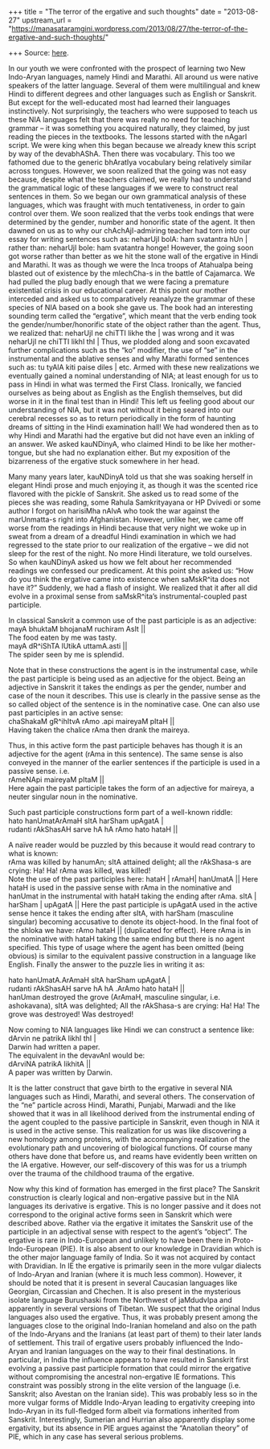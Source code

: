 +++
title = "The terror of the ergative and such thoughts"
date = "2013-08-27"
upstream_url = "https://manasataramgini.wordpress.com/2013/08/27/the-terror-of-the-ergative-and-such-thoughts/"

+++
Source: [here](https://manasataramgini.wordpress.com/2013/08/27/the-terror-of-the-ergative-and-such-thoughts/).

In our youth we were confronted with the prospect of learning two New Indo-Aryan languages, namely Hindi and Marathi. All around us were native speakers of the latter language. Several of them were multilingual and knew Hindi to different degrees and other languages such as English or Sanskrit. But except for the well-educated most had learned their languages instinctively. Not surprisingly, the teachers who were supposed to teach us these NIA languages felt that there was really no need for teaching grammar – it was something you acquired naturally, they claimed, by just reading the pieces in the textbooks. The lessons started with the nAgarI script. We were king when this began because we already knew this script by way of the devabhAShA. Then there was vocabulary. This too we fathomed due to the generic bhAratIya vocabulary being relatively similar across tongues. However, we soon realized that the going was not easy because, despite what the teachers claimed, we really had to understand the grammatical logic of these languages if we were to construct real sentences in them. So we began our own grammatical analysis of these languages, which was fraught with much tentativeness, in order to gain control over them. We soon realized that the verbs took endings that were determined by the gender, number and honorific state of the agent. It then dawned on us as to why our chAchAjI-admiring teacher had torn into our essay for writing sentences such as: neharUjI bolA: ham svatantra hUn \| rather than: neharUjI bole: ham svatantra honge! However, the going soon got worse rather than better as we hit the stone wall of the ergative in Hindi and Marathi. It was as though we were the Inca troops of Atahualpa being blasted out of existence by the mlechCha-s in the battle of Cajamarca. We had pulled the plug badly enough that we were facing a premature existential crisis in our educational career. At this point our mother interceded and asked us to comparatively reanalyze the grammar of these species of NIA based on a book she gave us. The book had an interesting sounding term called the “ergative”, which meant that the verb ending took the gender/number/honorific state of the object rather than the agent. Thus, we realized that: neharUjI ne chiTTI likhe the \| was wrong and it was neharUjI ne chiTTI likhI thI \| Thus, we plodded along and soon excavated further complications such as the “ko” modifier, the use of “se” in the instrumental and the ablative senses and why Marathi formed sentences such as: tu tyAlA kiti paise diles \| etc. Armed with these new realizations we eventually gained a nominal understanding of NIA; at least enough for us to pass in Hindi in what was termed the First Class. Ironically, we fancied ourselves as being about as English as the English themselves, but did worse in it in the final test than in Hindi! This left us feeling good about our understanding of NIA, but it was not without it being seared into our cerebral recesses so as to return periodically in the form of haunting dreams of sitting in the Hindi examination hall! We had wondered then as to why Hindi and Marathi had the ergative but did not have even an inkling of an answer. We asked kauNDinyA, who claimed Hindi to be like her mother-tongue, but she had no explanation either. But my exposition of the bizarreness of the ergative stuck somewhere in her head.

Many many years later, kauNDinyA told us that she was soaking herself in elegant Hindi prose and much enjoying it, as though it was the scented rice flavored with the pickle of Sanskrit. She asked us to read some of the pieces she was reading, some Rahula Samkrityayana or HP Dvivedi or some author I forgot on harisiMha nAlvA who took the war against the marUnmatta-s right into Afghanistan. However, unlike her, we came off worse from the readings in Hindi because that very night we woke up in sweat from a dream of a dreadful Hindi examination in which we had regressed to the state prior to our realization of the ergative – we did not sleep for the rest of the night. No more Hindi literature, we told ourselves. So when kauNDinyA asked us how we felt about her recommended readings we confessed our predicament. At this point she asked us: “How do you think the ergative came into existence when saMskR^ita does not have it?” Suddenly, we had a flash of insight. We realized that it after all did evolve in a proximal sense from saMskR^ita’s instrumental-coupled past participle.

In classical Sanskrit a common use of the past participle is as an adjective:  
mayA bhuktaM bhojanaM ruchiram AsIt \|\|  
The food eaten by me was tasty.  
mayA dR^iShTA lUtikA uttamA.asti \|\|  
The spider seen by me is splendid.

Note that in these constructions the agent is in the instrumental case, while the past participle is being used as an adjective for the object. Being an adjective in Sanskrit it takes the endings as per the gender, number and case of the noun it describes. This use is clearly in the passive sense as the so called object of the sentence is in the nominative case. One can also use past participles in an active sense:  
chaShakaM gR^ihItvA rAmo .api maireyaM pItaH \|\|  
Having taken the chalice rAma then drank the maireya.

Thus, in this active form the past participle behaves has though it is an adjective for the agent (rAma in this sentence). The same sense is also conveyed in the manner of the earlier sentences if the participle is used in a passive sense. i.e.  
rAmeNApi maireyaM pItaM \|\|  
Here again the past participle takes the form of an adjective for maireya, a neuter singular noun in the nominative.

Such past participle constructions form part of a well-known riddle:  
hato hanUmatArAmaH sItA harSham upAgatA \|  
rudanti rAkShasAH sarve hA hA rAmo hato hataH \|\|

A naïve reader would be puzzled by this because it would read contrary to what is known:  
rAma was killed by hanumAn; sItA attained delight; all the rAkShasa-s are crying: Ha! Ha! rAma was killed, was killed!  
Note the use of the past participles here: hataH \| rAmaH\| hanUmatA \|\| Here hataH is used in the passive sense with rAma in the nominative and hanUmat in the instrumental with hataH taking the ending after rAma. sItA \| harSham \| upAgatA \|\| Here the past participle is upAgatA used in the active sense hence it takes the ending after sItA, with harSham
(masculine singular) becoming accusative to denote its object-hood. In
the final foot of the shloka we have: rAmo hataH \|\| (duplicated for effect). Here rAma is in the nominative with hataH taking the same ending but there is no agent specified. This type of usage where the agent has been omitted (being obvious) is similar to the equivalent passive construction in a language like English. Finally the answer to the puzzle lies in writing it as:

hato hanUmatA.ArAmaH sItA harSham upAgatA \|  
rudanti rAkShasAH sarve hA hA .ArAmo hato hataH \|\|  
hanUman destroyed the grove (ArAmaH, masculine singular, i.e. ashokavana), sItA was delighted; All the rAkShasa-s are crying: Ha! Ha! The grove was destroyed! Was destroyed!

Now coming to NIA languages like Hindi we can construct a sentence like:  
dArvin ne patrikA likhI thI \|  
Darwin had written a paper.  
The equivalent in the devavAnI would be:  
dArviNA patrikA likhitA \|\|  
A paper was written by Darwin.

It is the latter construct that gave birth to the ergative in several NIA languages such as Hindi, Marathi, and several others. The conservation of the “ne” particle across Hindi, Marathi, Punjabi, Marwadi and the like showed that it was in all likelihood derived from the instrumental ending of the agent coupled to the passive participle in Sanskrit, even though in NIA it is used in the active sense. This realization for us was like discovering a new homology among proteins, with the accompanying realization of the evolutionary path and uncovering of biological functions. Of course many others have done that before us, and reams have evidently been written on the IA ergative. However, our self-discovery of this was for us a triumph over the trauma of the childhood trauma of the ergative.

Now why this kind of formation has emerged in the first place? The Sanskrit construction is clearly logical and non-ergative passive but in the NIA languages its derivative is ergative. This is no longer passive and it does not correspond to the original active forms seen in Sanskrit which were described above. Rather via the ergative it imitates the Sanskrit use of the participle in an adjectival sense with respect to the agent’s “object”. The ergative is rare in Indo-European and unlikely to have been there in Proto-Indo-European (PIE). It is also absent to our knowledge in Dravidian which is the other major language family of India. So it was not acquired by contact with Dravidian. In IE the ergative is primarily seen in the more vulgar dialects of Indo-Aryan and Iranian (where it is much less common). However, it should be noted that it is present in several Caucasian languages like Georgian, Circassian and Chechen. It is also present in the mysterious isolate language Burushaski from the Northwest of jaMdudvIpa and apparently in several versions of Tibetan. We suspect that the original Indus languages also used the ergative. Thus, it was probably present among the languages close to the original Indo-Iranian homeland and also on the path of the Indo-Aryans and the Iranians (at least part of them) to their later lands of settlement. This trail of ergative users probably influenced the Indo-Aryan and Iranian languages on the way to their final destinations. In particular, in India the influence appears to have resulted in Sanskrit first evolving a passive past participle formation that could mirror the ergative without compromising the ancestral non-ergative IE formations. This constraint was possibly strong in the elite version of the language (i.e. Sanskrit; also Avestan on the Iranian side). This was probably less so in the more vulgar forms of Middle Indo-Aryan leading to ergativity creeping into Indo-Aryan in its full-fledged form albeit via formations inherited from Sanskrit. Interestingly, Sumerian and Hurrian also apparently display some ergativity, but its absence in PIE argues against the “Anatolian theory” of PIE, which in any case has several serious problems.

